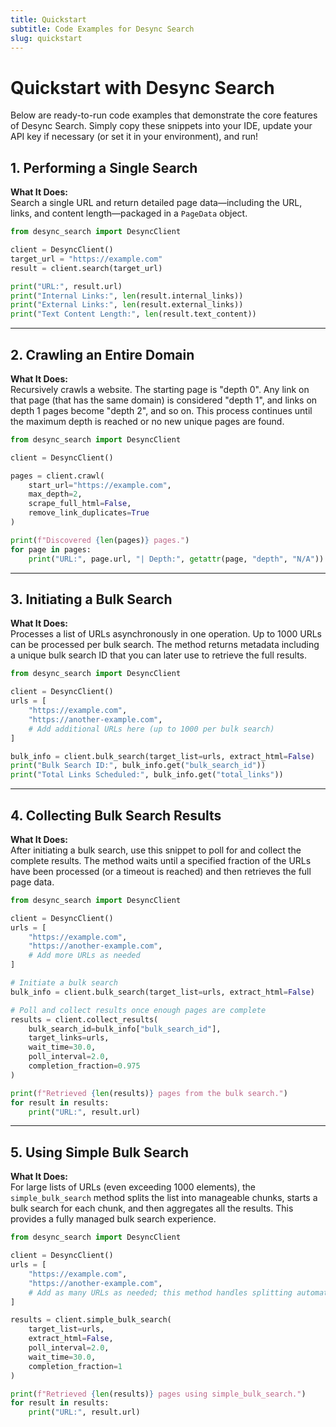 ```yaml
---
title: Quickstart
subtitle: Code Examples for Desync Search
slug: quickstart
---
```


# Quickstart with Desync Search

Below are ready-to-run code examples that demonstrate the core features of Desync Search. Simply copy these snippets into your IDE, update your API key if necessary (or set it in your environment), and run!

## 1. Performing a Single Search

**What It Does:**  
Search a single URL and return detailed page data—including the URL, links, and content length—packaged in a `PageData` object.

```python
from desync_search import DesyncClient

client = DesyncClient()
target_url = "https://example.com"
result = client.search(target_url)

print("URL:", result.url)
print("Internal Links:", len(result.internal_links))
print("External Links:", len(result.external_links))
print("Text Content Length:", len(result.text_content))
```

---

## 2. Crawling an Entire Domain

**What It Does:**  
Recursively crawls a website. The starting page is "depth 0". Any link on that page (that has the same domain) is considered "depth 1", and links on depth 1 pages become "depth 2", and so on. This process continues until the maximum depth is reached or no new unique pages are found.

```python
from desync_search import DesyncClient

client = DesyncClient()

pages = client.crawl(
    start_url="https://example.com",
    max_depth=2,
    scrape_full_html=False,
    remove_link_duplicates=True
)

print(f"Discovered {len(pages)} pages.")
for page in pages:
    print("URL:", page.url, "| Depth:", getattr(page, "depth", "N/A"))
```

---

## 3. Initiating a Bulk Search

**What It Does:**  
Processes a list of URLs asynchronously in one operation. Up to 1000 URLs can be processed per bulk search. The method returns metadata including a unique bulk search ID that you can later use to retrieve the full results.

```python
from desync_search import DesyncClient

client = DesyncClient()
urls = [
    "https://example.com",
    "https://another-example.com",
    # Add additional URLs here (up to 1000 per bulk search)
]

bulk_info = client.bulk_search(target_list=urls, extract_html=False)
print("Bulk Search ID:", bulk_info.get("bulk_search_id"))
print("Total Links Scheduled:", bulk_info.get("total_links"))
```

---

## 4. Collecting Bulk Search Results

**What It Does:**  
After initiating a bulk search, use this snippet to poll for and collect the complete results. The method waits until a specified fraction of the URLs have been processed (or a timeout is reached) and then retrieves the full page data.

```python
from desync_search import DesyncClient

client = DesyncClient()
urls = [
    "https://example.com",
    "https://another-example.com",
    # Add more URLs as needed
]

# Initiate a bulk search
bulk_info = client.bulk_search(target_list=urls, extract_html=False)

# Poll and collect results once enough pages are complete
results = client.collect_results(
    bulk_search_id=bulk_info["bulk_search_id"],
    target_links=urls,
    wait_time=30.0,
    poll_interval=2.0,
    completion_fraction=0.975
)

print(f"Retrieved {len(results)} pages from the bulk search.")
for result in results:
    print("URL:", result.url)
```

---

## 5. Using Simple Bulk Search

**What It Does:**  
For large lists of URLs (even exceeding 1000 elements), the `simple_bulk_search` method splits the list into manageable chunks, starts a bulk search for each chunk, and then aggregates all the results. This provides a fully managed bulk search experience.

```python
from desync_search import DesyncClient

client = DesyncClient()
urls = [
    "https://example.com",
    "https://another-example.com",
    # Add as many URLs as needed; this method handles splitting automatically.
]

results = client.simple_bulk_search(
    target_list=urls,
    extract_html=False,
    poll_interval=2.0,
    wait_time=30.0,
    completion_fraction=1
)

print(f"Retrieved {len(results)} pages using simple_bulk_search.")
for result in results:
    print("URL:", result.url)
```